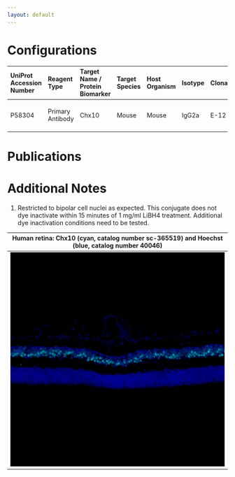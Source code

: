 ```yaml
---
layout: default
---
```


# Configurations

| UniProt Accession Number   | Reagent Type     | Target Name / Protein Biomarker   | Target Species   | Host Organism   | Isotype   | Clonality   | Vendor                   | Catalog Number   | Conjugate   | RRID        | Availability   | Method        | Tissue Preservation               | Target Tissue   | Tissue State   | Detergent    | Antigen Retrieval Conditions   | Dye Inactivation Conditions   | Recommend   | Agree               | Disagree   | Contributor         | Notes       |
|:---------------------------|:-----------------|:----------------------------------|:-----------------|:----------------|:----------|:------------|:-------------------------|:-----------------|:------------|:------------|:---------------|:--------------|:----------------------------------|:----------------|:---------------|:-------------|:-------------------------------|:------------------------------|:------------|:--------------------|:-----------|:--------------------|:------------|
| P58304                     | Primary Antibody | Chx10                             | Mouse            | Mouse           | IgG2a     | E-12        | Santa Cruz Biotechnology | sc-365519 AF546  | AF546       | AB_10842442 | Stock          | IBEX2D Manual | 1:4 Cytofix/Cytoperm Fixed Frozen | Retina          | NA             | 0.1% Saponin | NA                             | NA                            | Yes         | [0000-0003-2088-8310](https://orcid.org/0000-0003-2088-8310) | NA         | [0000-0003-2088-8310](https://orcid.org/0000-0003-2088-8310) | [1](#notes) |

# Publications



# Additional Notes

<a name="notes"></a>
1. Restricted to bipolar cell nuclei as expected. This conjugate does not dye inactivate within 15 minutes of 1 mg/ml LiBH4 treatment. Additional dye inactivation conditions need to be tested.


| Human retina: Chx10 (cyan, catalog number sc-365519) and Hoechst (blue, catalog number 40046) |
|:-------:|
| ![](Chx10_AF546_Santa_Cruz_sc-365519.jpg) |

